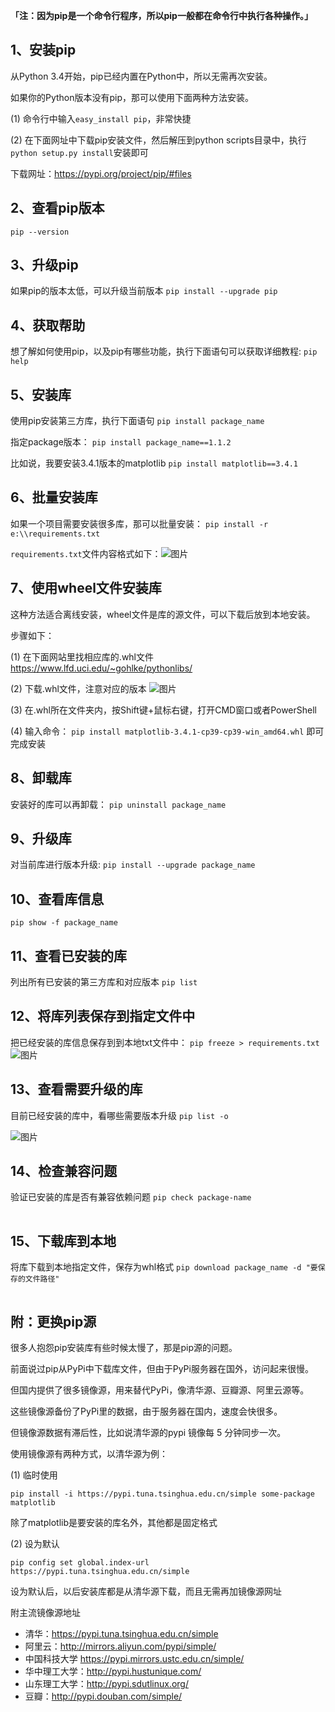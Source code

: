 

**「注：因为pip是一个命令行程序，所以pip一般都在命令行中执行各种操作。」**

## 1、安装pip

从Python 3.4开始，pip已经内置在Python中，所以无需再次安装。

如果你的Python版本没有pip，那可以使用下面两种方法安装。

(1) 命令行中输入`easy_install pip`，非常快捷

(2) 在下面网址中下载pip安装文件，然后解压到python scripts目录中，执行`python setup.py install`安装即可

下载网址：https://pypi.org/project/pip/#files


## 2、查看pip版本

`pip --version`![图片](data:image/gif;base64,iVBORw0KGgoAAAANSUhEUgAAAAEAAAABCAYAAAAfFcSJAAAADUlEQVQImWNgYGBgAAAABQABh6FO1AAAAABJRU5ErkJggg==)

## 3、升级pip

如果pip的版本太低，可以升级当前版本
`pip install --upgrade pip`

## 4、获取帮助

想了解如何使用pip，以及pip有哪些功能，执行下面语句可以获取详细教程:
`pip help`

## 5、安装库

使用pip安装第三方库，执行下面语句
`pip install package_name`

指定package版本：
`pip install package_name==1.1.2`

比如说，我要安装3.4.1版本的matplotlib
`pip install matplotlib==3.4.1`

## 6、批量安装库

如果一个项目需要安装很多库，那可以批量安装：
`pip install -r e:\\requirements.txt`

`requirements.txt`文件内容格式如下：![图片](images/640-16409399745215.webp)

## 7、使用wheel文件安装库

这种方法适合离线安装，wheel文件是库的源文件，可以下载后放到本地安装。

步骤如下：

(1) 在下面网站里找相应库的.whl文件
https://www.lfd.uci.edu/~gohlke/pythonlibs/

(2) 下载.whl文件，注意对应的版本
![图片](images/640-16409399762336.webp)

(3) 在.whl所在文件夹内，按Shift键+鼠标右键，打开CMD窗口或者PowerShell

(4) 输入命令：
`pip install matplotlib‑3.4.1‑cp39‑cp39‑win_amd64.whl`
即可完成安装

## 8、卸载库

安装好的库可以再卸载：
`pip uninstall package_name`

## 9、升级库

对当前库进行版本升级:
`pip install --upgrade package_name`

## 10、查看库信息

`pip show -f package_name`

## 11、查看已安装的库

列出所有已安装的第三方库和对应版本
`pip list`

## 12、将库列表保存到指定文件中

把已经安装的库信息保存到到本地txt文件中：
`pip freeze > requirements.txt`![图片](images/640-16409399787267.webp)

## 13、查看需要升级的库

目前已经安装的库中，看哪些需要版本升级
`pip list -o`

![图片](images/640-16409399801898.webp)

## 14、检查兼容问题

验证已安装的库是否有兼容依赖问题
`pip check package-name`

![图片](data:image/gif;base64,iVBORw0KGgoAAAANSUhEUgAAAAEAAAABCAYAAAAfFcSJAAAADUlEQVQImWNgYGBgAAAABQABh6FO1AAAAABJRU5ErkJggg==)

## 15、下载库到本地

将库下载到本地指定文件，保存为whl格式
`pip download package_name -d "要保存的文件路径"`

![图片](data:image/gif;base64,iVBORw0KGgoAAAANSUhEUgAAAAEAAAABCAYAAAAfFcSJAAAADUlEQVQImWNgYGBgAAAABQABh6FO1AAAAABJRU5ErkJggg==)

## 附：更换pip源

很多人抱怨pip安装库有些时候太慢了，那是pip源的问题。

前面说过pip从PyPi中下载库文件，但由于PyPi服务器在国外，访问起来很慢。

但国内提供了很多镜像源，用来替代PyPi，像清华源、豆瓣源、阿里云源等。

这些镜像源备份了PyPi里的数据，由于服务器在国内，速度会快很多。

但镜像源数据有滞后性，比如说清华源的pypi 镜像每 5 分钟同步一次。

使用镜像源有两种方式，以清华源为例：

(1) 临时使用

```
pip install -i https://pypi.tuna.tsinghua.edu.cn/simple some-package matplotlib
```

除了matplotlib是要安装的库名外，其他都是固定格式

(2) 设为默认

```
pip config set global.index-url https://pypi.tuna.tsinghua.edu.cn/simple
```

设为默认后，以后安装库都是从清华源下载，而且无需再加镜像源网址

附主流镜像源地址

- 清华：https://pypi.tuna.tsinghua.edu.cn/simple
- 阿里云：http://mirrors.aliyun.com/pypi/simple/
- 中国科技大学 https://pypi.mirrors.ustc.edu.cn/simple/
- 华中理工大学：http://pypi.hustunique.com/
- 山东理工大学：http://pypi.sdutlinux.org/
- 豆瓣：http://pypi.douban.com/simple/

